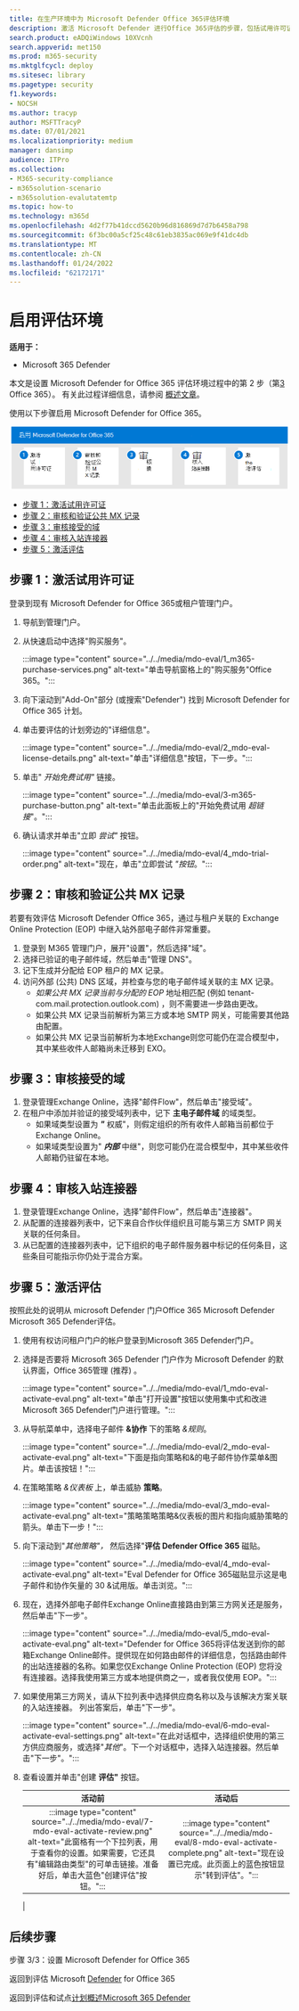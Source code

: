 ```yaml
---
title: 在生产环境中为 Microsoft Defender Office 365评估环境
description: 激活 Microsoft Defender 进行Office 365评估的步骤，包括试用许可证、MX 记录处理、&接受域和入站连接的审核。
search.product: eADQiWindows 10XVcnh
search.appverid: met150
ms.prod: m365-security
ms.mktglfcycl: deploy
ms.sitesec: library
ms.pagetype: security
f1.keywords:
- NOCSH
ms.author: tracyp
author: MSFTTracyP
ms.date: 07/01/2021
ms.localizationpriority: medium
manager: dansimp
audience: ITPro
ms.collection:
- M365-security-compliance
- m365solution-scenario
- m365solution-evalutatemtp
ms.topic: how-to
ms.technology: m365d
ms.openlocfilehash: 4d2f77b41dccd5620b96d816869d7d7b6458a798
ms.sourcegitcommit: 6f3bc00a5cf25c48c61eb3835ac069e9f41dc4db
ms.translationtype: MT
ms.contentlocale: zh-CN
ms.lasthandoff: 01/24/2022
ms.locfileid: "62172171"
---
```

# <a name="enable-the-evaluation-environment"></a>启用评估环境

**适用于：**
- Microsoft 365 Defender

本文是设置 Microsoft Defender for Office 365 评估环境过程中的第 2 步（第[3](eval-defender-office-365-overview.md) Office 365）。 有关此过程详细信息，请参阅 [概述文章](eval-defender-office-365-overview.md)。

使用以下步骤启用 Microsoft Defender for Office 365。

![在 Microsoft Defender 评估Office 365启用 Microsoft Defender for Office 365的步骤。](../../media/defender/m365-defender-office-eval-enable-steps.png)

- [步骤 1：激活试用许可证](#step-1-activate-trial-licenses)
- [步骤 2：审核和验证公共 MX 记录](#step-2-audit-and-verify-the-public-mx-record)
- [步骤 3：审核接受的域](#step-3-audit-accepted-domains)
- [步骤 4：审核入站连接器](#step-4-audit-inbound-connectors)
- [步骤 5：激活评估](#step-5-activate-the-evaluation)

## <a name="step-1-activate-trial-licenses"></a>步骤 1：激活试用许可证

登录到现有 Microsoft Defender for Office 365或租户管理门户。

1. 导航到管理门户。
2. 从快速启动中选择"购买服务"。

   :::image type="content" source="../../media/mdo-eval/1_m365-purchase-services.png" alt-text="单击导航窗格上的&quot;购买服务&quot;Office 365。":::

3. 向下滚动到"Add-On"部分 (或搜索"Defender") 找到 Microsoft Defender for Office 365 计划。
4. 单击要评估的计划旁边的"详细信息"。

   :::image type="content" source="../../media/mdo-eval/2_mdo-eval-license-details.png" alt-text="单击&quot;详细信息&quot;按钮，下一步。":::

5. 单击" *开始免费试用"* 链接。

   :::image type="content" source="../../media/mdo-eval/3-m365-purchase-button.png" alt-text="单击此面板上的&quot;开始免费试用 *超链接*&quot;。":::

6. 确认请求并单击"立即 *尝试"* 按钮。

   :::image type="content" source="../../media/mdo-eval/4_mdo-trial-order.png" alt-text="现在，单击&quot;立即尝试 *&quot;按钮*。":::

## <a name="step-2-audit-and-verify-the-public-mx-record"></a>步骤 2：审核和验证公共 MX 记录

若要有效评估 Microsoft Defender Office 365，通过与租户关联的 Exchange Online Protection (EOP) 中继入站外部电子邮件非常重要。

1. 登录到 M365 管理门户，展开"设置"，然后选择"域"。
2. 选择已验证的电子邮件域，然后单击"管理 DNS"。
3. 记下生成并分配给 EOP 租户的 MX 记录。
4. 访问外部 (公共) DNS 区域，并检查与您的电子邮件域关联的主 MX 记录。
    - *如果公共 MX 记录当前与分配的 EOP* 地址相匹配 (例如 tenant-com.mail.protection.outlook.com) ，则不需要进一步路由更改。
    - 如果公共 MX 记录当前解析为第三方或本地 SMTP 网关，可能需要其他路由配置。
    - 如果公共 MX 记录当前解析为本地Exchange则您可能仍在混合模型中，其中某些收件人邮箱尚未迁移到 EXO。

## <a name="step-3-audit-accepted-domains"></a>步骤 3：审核接受的域

1. 登录管理Exchange Online，选择"邮件Flow"，然后单击"接受域"。
2. 在租户中添加并验证的接受域列表中，记下 **主电子邮件域** 的域类型。
    - 如果域类型设置为 ***"*** 权威"，则假定组织的所有收件人邮箱当前都位于Exchange Online。
    - 如果域类型设置为" ***内部*** 中继"，则您可能仍在混合模型中，其中某些收件人邮箱仍驻留在本地。

## <a name="step-4-audit-inbound-connectors"></a>步骤 4：审核入站连接器

1. 登录管理Exchange Online，选择"邮件Flow"，然后单击"连接器"。
2. 从配置的连接器列表中，记下来自合作伙伴组织且可能与第三方 SMTP 网关关联的任何条目。
3. 从已配置的连接器列表中，记下组织的电子邮件服务器中标记的任何条目，这些条目可能指示你仍处于混合方案。

## <a name="step-5-activate-the-evaluation"></a>步骤 5：激活评估

按照此处的说明从 microsoft Defender 门户Office 365 Microsoft Defender Microsoft 365 Defender评估。

1. 使用有权访问租户门户的帐户登录到Microsoft 365 Defender门户。
2. 选择是否要将 Microsoft 365 Defender 门户作为 Microsoft Defender 的默认界面，Office 365管理 (推荐) 。

   :::image type="content" source="../../media/mdo-eval/1_mdo-eval-activate-eval.png" alt-text="单击&quot;打开设置&quot;按钮以使用集中式和改进Microsoft 365 Defender门户进行管理。":::

3. 从导航菜单中，选择电子邮件 **&协作** 下的策略 *&规则*。

   :::image type="content" source="../../media/mdo-eval/2_mdo-eval-activate-eval.png" alt-text="下面是指向策略和&的电子邮件协作菜单&图片。单击该按钮！":::

4. 在策略策略 *&仪表板* 上，单击威胁 **策略**。

   :::image type="content" source="../../media/mdo-eval/3_mdo-eval-activate-eval.png" alt-text="策略策略策略&仪表板的图片和指向威胁策略的箭头。单击下一步！":::

5. 向下滚动到"*其他策略"，* 然后选择"**评估 Defender Office 365** 磁贴。

   :::image type="content" source="../../media/mdo-eval/4_mdo-eval-activate-eval.png" alt-text="Eval Defender for Office 365磁贴显示这是电子邮件和协作矢量的 30 &试用版。单击浏览。":::

6. 现在，选择外部电子邮件Exchange Online直接路由到第三方网关还是服务，然后单击"下一步"。

   :::image type="content" source="../../media/mdo-eval/5_mdo-eval-activate-eval.png" alt-text="Defender for Office 365将评估发送到你的邮箱Exchange Online邮件。提供现在如何路由邮件的详细信息，包括路由邮件的出站连接器的名称。如果您仅Exchange Online Protection (EOP) 您将没有连接器。选择我使用第三方或本地提供商之一，或者我仅使用 EOP。":::

7. 如果使用第三方网关，请从下拉列表中选择供应商名称以及与该解决方案关联的入站连接器。 列出答案后，单击"下一步"。

   :::image type="content" source="../../media/mdo-eval/6-mdo-eval-activate-eval-settings.png" alt-text="在此对话框中，选择组织使用的第三方供应商服务，或选择&quot;*其他*&quot;。下一个对话框中，选择入站连接器。然后单击&quot;下一步&quot;。":::

8. 查看设置并单击"创建 **评估"** 按钮。

   |活动前|活动后|
   |:---:|:---:|
   |:::image type="content" source="../../media/mdo-eval/7-mdo-eval-activate-review.png" alt-text="此窗格有一个下拉列表，用于查看你的设置。如果需要，它还具有&quot;编辑路由类型&quot;的可单击链接。准备好后，单击大蓝色&quot;创建评估&quot;按钮。":::|:::image type="content" source="../../media/mdo-eval/8-mdo-eval-activate-complete.png" alt-text="现在设置已完成。此页面上的蓝色按钮显示&quot;转到评估&quot;。":::|
   |

## <a name="next-steps"></a>后续步骤

步骤 3/3：设置 Microsoft Defender for Office 365

返回到评估 Microsoft [Defender](eval-defender-office-365-overview.md) for Office 365

返回到评估和试点[计划概述Microsoft 365 Defender](eval-overview.md)
